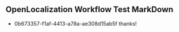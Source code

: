 ## OpenLocalization Workflow Test MarkDown
* 0b673357-f1af-4413-a78a-ae308d15ab5f thanks!

<!--HONumber=Sep16_HO1-->


